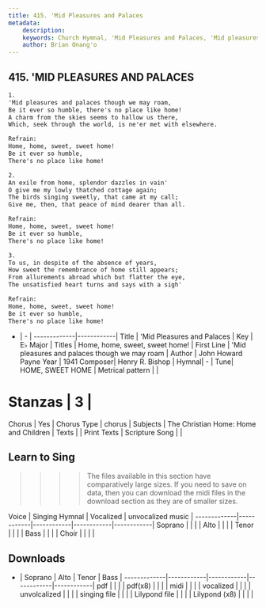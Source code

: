 ```yaml
---
title: 415. 'Mid Pleasures and Palaces
metadata:
    description: 
    keywords: Church Hymnal, 'Mid Pleasures and Palaces, 'Mid pleasures and palaces though we may roam, Home, home, sweet, sweet home!
    author: Brian Onang'o
---
```



## 415. 'MID PLEASURES AND PALACES

```txt
1.
'Mid pleasures and palaces though we may roam, 
Be it ever so humble, there's no place like home! 
A charm from the skies seems to hallow us there, 
Which, seek through the world, is ne'er met with elsewhere. 

Refrain:
Home, home, sweet, sweet home! 
Be it ever so humble, 
There's no place like home! 

2.
An exile from home, splendor dazzles in vain' 
O give me my lowly thatched cottage again; 
The birds singing sweetly, that came at my call; 
Give me, then, that peace of mind dearer than all. 

Refrain:
Home, home, sweet, sweet home! 
Be it ever so humble, 
There's no place like home! 

3.
To us, in despite of the absence of years, 
How sweet the remembrance of home still appears; 
From allurements abroad which but flatter the eye, 
The unsatisfied heart turns and says with a sigh'

Refrain:
Home, home, sweet, sweet home! 
Be it ever so humble, 
There's no place like home! 

```

- |   -  |
-------------|------------|
Title | 'Mid Pleasures and Palaces |
Key | E♭ Major |
Titles | Home, home, sweet, sweet home! |
First Line | 'Mid pleasures and palaces though we may roam |
Author | John Howard Payne
Year | 1941
Composer| Henry R. Bishop |
Hymnal|  - |
Tune| HOME, SWEET HOME |
Metrical pattern | |
# Stanzas | 3 |
Chorus | Yes |
Chorus Type | chorus |
Subjects | The Christian Home: Home and Children |
Texts |  |
Print Texts | 
Scripture Song |  |
  
## Learn to Sing

>>>> The files available in this section have comparatively large sizes. If you need to save on data, then you can download the midi files in the download section as they are of smaller sizes.

Voice |  Singing Hymnal | Vocalized | unvocalized music |
-------------|------------|------------|------------|------------|
Soprano | | | |
Alto | | | |
Tenor | | | |
Bass | | | |
Choir | | | |

## Downloads

- |  Soprano | Alto | Tenor | Bass |
-------------|------------|------------|------------|------------|
pdf | | | |
pdf(x8) | | | |
midi | | | |
vocalized | | | |
unvolcalized | | | |
singing file | | | |
Lilypond file | | | |
Lilypond (x8) | | | |
  